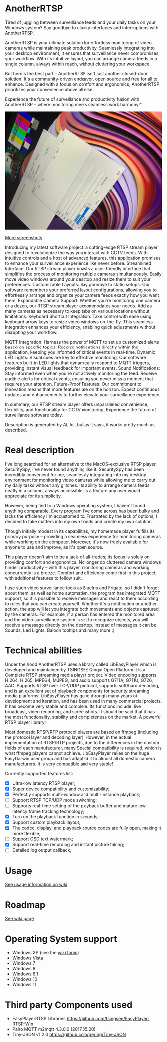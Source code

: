# AnotherRTSP

Tired of juggling between surveillance feeds and your daily tasks on your Windows system? Say goodbye to clunky interfaces and interruptions with AnotherRTSP.

AnotherRTSP is your ultimate solution for effortless monitoring of video cameras while maintaining peak productivity. Seamlessly integrating into your desktop environment, it ensures that surveillance never compromises your workflow. With its intuitive layout, you can arrange camera feeds in a single column, always within reach, without cluttering your workspace.

But here's the best part – AnotherRTSP isn't just another closed-door solution. It's a community-driven endeavor, open source and free for all to enhance. Designed with a focus on comfort and ergonomics, AnotherRTSP prioritizes your convenience above all else.

Experience the future of surveillance and productivity fusion with AnotherRTSP – where monitoring meets seamless work harmony!"


<img src="https://raw.githubusercontent.com/e1z0/AnotherRTSP/master/pictures/win11-with-mqttrules.jpeg" width="800" />

[More screenshots](../../wiki/Screenshots)

Introducing my latest software project: a cutting-edge RTSP stream player designed to revolutionize the way you interact with CCTV feeds. With intuitive controls and a host of advanced features, this application promises to enhance your surveillance experience like never before.
Streamlined Interface: Our RTSP stream player boasts a user-friendly interface that simplifies the process of monitoring multiple cameras simultaneously. Easily move video windows around your desktop and resize them to suit your preferences.
Customizable Layouts: Say goodbye to static setups. Our software remembers your preferred layout configurations, allowing you to effortlessly arrange and organize your camera feeds exactly how you want them.
Expandable Camera Support: Whether you're monitoring one camera or a dozen, our RTSP stream player accommodates your needs. Add as many cameras as necessary to keep tabs on various locations without limitations.
Keyboard Shortcut Integration: Take control with ease using keyboard arrow keys to resize video windows on-the-fly. This seamless integration enhances your efficiency, enabling quick adjustments without disrupting your workflow.

MQTT Integration: Harness the power of MQTT to set up customized alerts based on specific topics. Receive notifications directly within the application, keeping you informed of critical events in real-time.
Dynamic LED Lights: Visual cues are key to effective monitoring. Our software features built-in LED lights that dynamically respond to MQTT triggers, providing instant visual feedback for important events.
Sound Notifications: Stay informed even when you're not actively monitoring the feed. Receive audible alerts for critical events, ensuring you never miss a moment that requires your attention.
Future-Proof Features: Our commitment to innovation means that more features are on the horizon. Expect continuous updates and enhancements to further elevate your surveillance experience.

In summary, our RTSP stream player offers unparalleled convenience, flexibility, and functionality for CCTV monitoring. Experience the future of surveillance software today.

Description is generated by AI, lol, but as it says, it works pretty much as described.

# Real description

I've long searched for an alternative to the MacOS-exclusive RTSP player, SecuritySpy, I've never found anything like it. SecuritySpy has been incredibly convenient for me, seamlessly integrating into my desktop environment for monitoring video cameras while allowing me to carry out my daily tasks without any glitches. Its ability to arrange camera feeds neatly in a column, always accessible, is a feature any user would appreciate for its simplicity.

However, being tied to a Windows operating system, I haven't found anything comparable. Every program I've come across has been bulky and lacks the efficiency I'm accustomed to. Frustrated by the lack of options, I decided to take matters into my own hands and create my own solution.

Though initially modest in its capabilities, my homemade player fulfills its primary purpose – providing a seamless experience for monitoring cameras while working on the computer. Moreover, it's now freely available for anyone to use and improve, as it's open source.

This player doesn't aim to be a jack-of-all-trades; its focus is solely on providing comfort and ergonomics. No longer do cluttered camera windows hinder productivity – with this player, monitoring cameras and working concurrently is a breeze. Comfort and efficiency come first in this project, with additional features to follow suit.

I use such video surveillance tools as BlueIris and Frigate, so I didn't forget about them, as well as home automation, the program has integrated MQTT support, so it is possible to receive messages and react to them according to rules that you can create yourself. Whether it's a notification or another action, the app will let you integrate both movements and objects captured by the cameras. For example, if a person has entered the monitored area and the video surveillance system is set to recognize objects, you will receive a message directly on the desktop. Instead of messages it can be Sounds, Led Lights, Baloon tooltips and many more :)

# Technical abilities

Under the hood AnotherRTSP uses a library called LibEasyPlayer which is developed and maintained by TSINGSEE Qingxi Open Platform it is a Complete RTSP streaming media player project.
Video encoding supports H.264, H.265, MPEG4, MJPEG, and audio supports G711A, G711U, G726, AAC. Supports RTSP over TCP/UDP protocol, supports soft/hard decoding, and is an excellent set of playback components for security streaming media platforms! LibEasyPlayer has gone through many years of development and iteration, and has been used in many commercial projects. It has become very stable and complete. Its functions include: live broadcast, video recording, and screenshots. It should be said that it has the most functionality, stability and completeness on the market. A powerful RTSP player library!

Most domestic RTSP/RTP protocol players are based on ffmpeg (including the protocol layer and decoding layer). However, in the actual implementation of RTSP/RTP projects, due to the differences in the custom fields of each manufacturer, many Special compatibility is required, which is what ffmpeg players cannot achieve. LibEasyPlayer relies on the huge EasyDarwin user group and has adapted it to almost all domestic camera manufacturers. It is very compatible and very stable!

Currently supported features list:

- [x] Ultra-low latency RTSP player;
- [x] Super device compatibility and customizability;
- [x] Perfectly supports multi-window and multi-instance playback;
- [ ] Support RTSP TCP/UDP mode switching;
- [ ] Supports real-time setting of the playback buffer and mature low-latency frame tracking technology;
- [x] Turn on the playback function in seconds;
- [x] Support custom playback layout;
- [x] The codec, display, and playback source codes are fully open, making it more flexible;
- [ ] Support OSD text watermark;
- [x] Support real-time recording and instant picture taking;
- [ ] Detailed log output callback;

# Usage

[See usage information on wiki](../../wiki/Usage)

# Roadmap

[See wiki page](../../wiki/Roadmap)

# Operating System support

* Windows XP (see the [wiki topic](../../wiki/Windows-XP-Support))
* Windows Vista
* Windows 7
* Windows 8
* Windows 8.1
* Windows 10
* Windows 11

# Third party Components used

* EasyPlayerRTSP Libraries https://github.com/tsingsee/EasyPlayer-RTSP-Win
* Paho MQTT m2mqtt 4.3.0.0 (2017.05.20)
* Tiny-JSON v1.2.0 https://github.com/gering/Tiny-JSON
